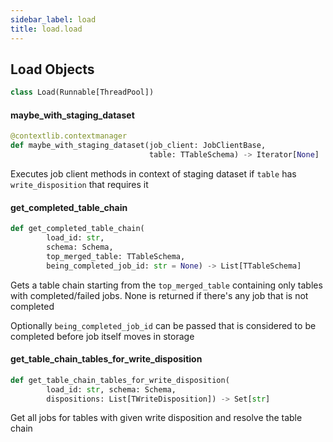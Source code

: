 ```yaml
---
sidebar_label: load
title: load.load
---
```


## Load Objects

```python
class Load(Runnable[ThreadPool])
```

#### maybe\_with\_staging\_dataset

```python
@contextlib.contextmanager
def maybe_with_staging_dataset(job_client: JobClientBase,
                               table: TTableSchema) -> Iterator[None]
```

Executes job client methods in context of staging dataset if `table` has `write_disposition` that requires it

#### get\_completed\_table\_chain

```python
def get_completed_table_chain(
        load_id: str,
        schema: Schema,
        top_merged_table: TTableSchema,
        being_completed_job_id: str = None) -> List[TTableSchema]
```

Gets a table chain starting from the `top_merged_table` containing only tables with completed/failed jobs. None is returned if there's any job that is not completed

Optionally `being_completed_job_id` can be passed that is considered to be completed before job itself moves in storage

#### get\_table\_chain\_tables\_for\_write\_disposition

```python
def get_table_chain_tables_for_write_disposition(
        load_id: str, schema: Schema,
        dispositions: List[TWriteDisposition]) -> Set[str]
```

Get all jobs for tables with given write disposition and resolve the table chain

